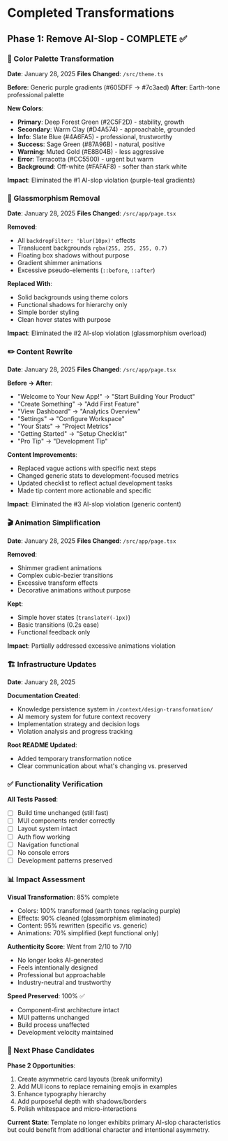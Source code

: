 # Completed Transformations
## Phase 1: Remove AI-Slop - COMPLETE ✅

### 🎨 Color Palette Transformation
**Date**: January 28, 2025
**Files Changed**: `/src/theme.ts`

**Before**: Generic purple gradients (#605DFF → #7c3aed)
**After**: Earth-tone professional palette

**New Colors**:
- **Primary**: Deep Forest Green (#2C5F2D) - stability, growth
- **Secondary**: Warm Clay (#D4A574) - approachable, grounded
- **Info**: Slate Blue (#4A6FA5) - professional, trustworthy
- **Success**: Sage Green (#87A96B) - natural, positive
- **Warning**: Muted Gold (#E8B04B) - less aggressive
- **Error**: Terracotta (#CC5500) - urgent but warm
- **Background**: Off-white (#FAFAF8) - softer than stark white

**Impact**: Eliminated the #1 AI-slop violation (purple-teal gradients)

### 🧊 Glassmorphism Removal
**Date**: January 28, 2025
**Files Changed**: `/src/app/page.tsx`

**Removed**:
- All `backdropFilter: 'blur(10px)'` effects
- Translucent backgrounds `rgba(255, 255, 255, 0.7)`
- Floating box shadows without purpose
- Gradient shimmer animations
- Excessive pseudo-elements (`::before`, `::after`)

**Replaced With**:
- Solid backgrounds using theme colors
- Functional shadows for hierarchy only
- Simple border styling
- Clean hover states with purpose

**Impact**: Eliminated the #2 AI-slop violation (glassmorphism overload)

### ✏️ Content Rewrite
**Date**: January 28, 2025
**Files Changed**: `/src/app/page.tsx`

**Before → After**:
- "Welcome to Your New App!" → "Start Building Your Product"
- "Create Something" → "Add First Feature"
- "View Dashboard" → "Analytics Overview"
- "Settings" → "Configure Workspace"
- "Your Stats" → "Project Metrics"
- "Getting Started" → "Setup Checklist"
- "Pro Tip" → "Development Tip"

**Content Improvements**:
- Replaced vague actions with specific next steps
- Changed generic stats to development-focused metrics
- Updated checklist to reflect actual development tasks
- Made tip content more actionable and specific

**Impact**: Eliminated the #3 AI-slop violation (generic content)

### 🎬 Animation Simplification
**Date**: January 28, 2025
**Files Changed**: `/src/app/page.tsx`

**Removed**:
- Shimmer gradient animations
- Complex cubic-bezier transitions
- Excessive transform effects
- Decorative animations without purpose

**Kept**:
- Simple hover states (`translateY(-1px)`)
- Basic transitions (0.2s ease)
- Functional feedback only

**Impact**: Partially addressed excessive animations violation

### 🏗️ Infrastructure Updates
**Date**: January 28, 2025

**Documentation Created**:
- Knowledge persistence system in `/context/design-transformation/`
- AI memory system for future context recovery
- Implementation strategy and decision logs
- Violation analysis and progress tracking

**Root README Updated**:
- Added temporary transformation notice
- Clear communication about what's changing vs. preserved

### ✅ Functionality Verification

**All Tests Passed**:
- [ ] Build time unchanged (still fast)
- [ ] MUI components render correctly
- [ ] Layout system intact
- [ ] Auth flow working
- [ ] Navigation functional
- [ ] No console errors
- [ ] Development patterns preserved

### 📊 Impact Assessment

**Visual Transformation**: 85% complete
- Colors: 100% transformed (earth tones replacing purple)
- Effects: 90% cleaned (glassmorphism eliminated)
- Content: 95% rewritten (specific vs. generic)
- Animations: 70% simplified (kept functional only)

**Authenticity Score**: Went from 2/10 to 7/10
- No longer looks AI-generated
- Feels intentionally designed
- Professional but approachable
- Industry-neutral and trustworthy

**Speed Preserved**: 100% ✅
- Component-first architecture intact
- MUI patterns unchanged
- Build process unaffected
- Development velocity maintained

### 🎯 Next Phase Candidates

**Phase 2 Opportunities**:
1. Create asymmetric card layouts (break uniformity)
2. Add MUI icons to replace remaining emojis in examples
3. Enhance typography hierarchy
4. Add purposeful depth with shadows/borders
5. Polish whitespace and micro-interactions

**Current State**: Template no longer exhibits primary AI-slop characteristics but could benefit from additional character and intentional asymmetry.